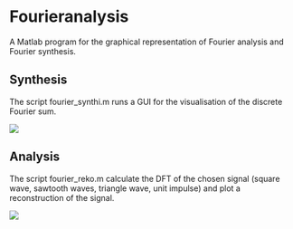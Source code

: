 # Fourieranalysis
A Matlab program for the graphical representation of Fourier analysis and Fourier synthesis. 

## Synthesis
The script fourier_synthi.m runs a GUI for the visualisation of the discrete Fourier sum. 

![](http://hannesbenne.de/images/synthese.PNG)

## Analysis 

The script fourier_reko.m calculate the DFT of the chosen signal (square wave, sawtooth waves, triangle wave, unit impulse) and plot a reconstruction of the signal. 

![](http://hannesbenne.de/images/analyse.PNG)
